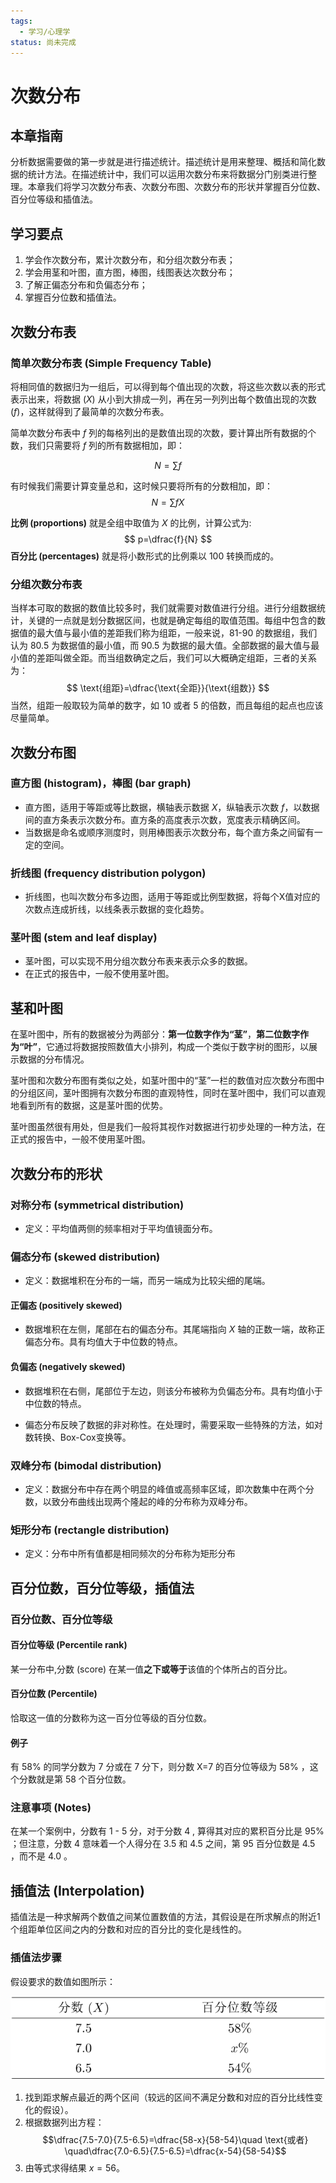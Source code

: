 ```yaml
---
tags:
  - 学习/心理学
status: 尚未完成
---
```

# 次数分布

## **本章指南**

分析数据需要做的第一步就是进行描述统计。描述统计是用来整理、概括和简化数据的统计方法。在描述统计中，我们可以运用次数分布来将数据分门别类进行整理。本章我们将学习次数分布表、次数分布图、次数分布的形状并掌握百分位数、百分位等级和插值法。  

## 学习要点

1. 学会作次数分布，累计次数分布，和分组次数分布表；
2. 学会用茎和叶图，直方图，棒图，线图表达次数分布；    
3. 了解正偏态分布和负偏态分布；    
4. 掌握百分位数和插值法。

## 次数分布表

### 简单次数分布表 (Simple Frequency Table)

将相同值的数据归为一组后，可以得到每个值出现的次数，将这些次数以表的形式表示出来，将数据 $(X)$ 从小到大排成一列，再在另一列列出每个数值出现的次数 $(f)$，这样就得到了最简单的次数分布表。

简单次数分布表中 $f$ 列的每格列出的是数值出现的次数，要计算出所有数据的个数，我们只需要将 $f$ 列的所有数据相加，即：

$$ N=\sum f $$

有时候我们需要计算变量总和，这时候只要将所有的分数相加，即：
$$ N=\sum fX $$

**比例 (proportions)** 就是全组中取值为 $X$ 的比例，计算公式为:
$$ p=\dfrac{f}{N} $$
**百分比 (percentages)** 就是将小数形式的比例乘以 100 转换而成的。

### 分组次数分布表

当样本可取的数据的数值比较多时，我们就需要对数值进行分组。进行分组数据统计，关键的一点就是划分数据区间，也就是确定每组的取值范围。每组中包含的数据值的最大值与最小值的差距我们称为组距，一般来说，81-90 的数据组，我们认为 80.5 为数据值的最小值，而 90.5 为数据的最大值。全部数据的最大值与最小值的差距叫做全距。而当组数确定之后，我们可以大概确定组距，三者的关系为：
$$ \text{组距}=\dfrac{\text{全距}}{\text{组数}} $$
当然，组距一般取较为简单的数字，如 10 或者 5 的倍数，而且每组的起点也应该尽量简单。

## 次数分布图

### 直方图 (histogram)，棒图 (bar graph)

- 直方图，适用于等距或等比数据，横轴表示数据 $X$，纵轴表示次数 $f$，以数据间的直方条表示次数分布。直方条的高度表示次数，宽度表示精确区间。
- 当数据是命名或顺序测度时，则用棒图表示次数分布，每个直方条之间留有一定的空间。

### 折线图 (frequency distribution polygon)

- 折线图，也叫次数分布多边图，适用于等距或比例型数据，将每个X值对应的次数点连成折线，以线条表示数据的变化趋势。

### 茎叶图 (stem and leaf display)

- 茎叶图，可以实现不用分组次数分布表来表示众多的数据。
- 在正式的报告中，一般不使用茎叶图。

## 茎和叶图

在茎叶图中，所有的数据被分为两部分：**第一位数字作为“茎”**，**第二位数字作为“叶”**，它通过将数据按照数值大小排列，构成一个类似于数字树的图形，以展示数据的分布情况。

茎叶图和次数分布图有类似之处，如茎叶图中的“茎”一栏的数值对应次数分布图中的分组区间，茎叶图拥有次数分布图的直观特性，同时在茎叶图中，我们可以直观地看到所有的数据，这是茎叶图的优势。

茎叶图虽然很有用处，但是我们一般将其视作对数据进行初步处理的一种方法，在正式的报告中，一般不使用茎叶图。

## 次数分布的形状

### 对称分布 (symmetrical distribution)

- 定义：平均值两侧的频率相对于平均值镜面分布。

### 偏态分布 (skewed distribution)

- 定义：数据堆积在分布的一端，而另一端成为比较尖细的尾端。

#### 正偏态 (positively skewed)

- 数据堆积在左侧，尾部在右的偏态分布。其尾端指向 $X$ 轴的正数一端，故称正偏态分布。具有均值大于中位数的特点。

#### 负偏态 (negatively skewed)

- 数据堆积在右侧，尾部位于左边，则该分布被称为负偏态分布。具有均值小于中位数的特点。

- 偏态分布反映了数据的非对称性。在处理时，需要采取一些特殊的方法，如对数转换、Box-Cox变换等。

### 双峰分布 (bimodal distribution)

- 定义：数据分布中存在两个明显的峰值或高频率区域，即次数集中在两个分数，以致分布曲线出现两个隆起的峰的分布称为双峰分布。

### 矩形分布 (rectangle distribution)

- 定义：分布中所有值都是相同频次的分布称为矩形分布

## 百分位数，百分位等级，插值法

### 百分位数、百分位等级

#### 百分位等级 (Percentile rank)

某一分布中,分数 (score) 在某一值**之下或等于**该值的个体所占的百分比。

#### 百分位数 (Percentile)

恰取这一值的分数称为这一百分位等级的百分位数。  

#### 例子

有 58% 的同学分数为 7 分或在 7 分下，则分数 X=7 的百分位等级为 58% ，这个分数就是第 58 个百分位数。

### 注意事项 (Notes)

在某一个案例中，分数有 1 - 5 分，对于分数 4 , 算得其对应的累积百分比是 95% ；但注意，分数 4 意味着一个人得分在 3.5 和 4.5 之间，第 95 百分位数是 4.5 ，而不是 4.0 。

## 插值法 (Interpolation)

插值法是一种求解两个数值之间某位置数值的方法，其假设是在所求解点的附近1个组距单位区间之内的分数和对应的百分比的变化是线性的。  

### 插值法步骤

假设要求的数值如图所示：

![](./pic/插值法1.svg)

1. 找到距求解点最近的两个区间（较远的区间不满足分数和对应的百分比线性变化的假设）。
2. 根据数据列出方程：
$$\dfrac{7.5-7.0}{7.5-6.5}=\dfrac{58-x}{58-54}\quad \text{或者} \quad\dfrac{7.0-6.5}{7.5-6.5}=\dfrac{x-54}{58-54}$$
3. 由等式求得结果 $x=56$。